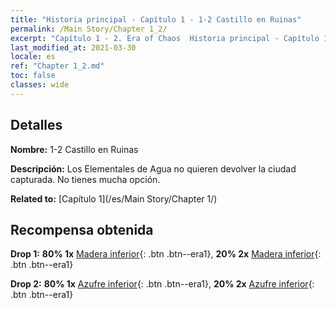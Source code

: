 ```yaml
---
title: "Historia principal - Capítulo 1 - 1-2 Castillo en Ruinas"
permalink: /Main Story/Chapter 1_2/
excerpt: "Capítulo 1 - 2. Era of Chaos  Historia principal - Capítulo 1_2. 1-2 Castillo en Ruinas"
last_modified_at: 2021-03-30
locale: es
ref: "Chapter 1_2.md"
toc: false
classes: wide
---
```


## Detalles

 **Nombre:** 1-2 Castillo en Ruinas

 **Descripción:** Los Elementales de Agua no quieren devolver la ciudad capturada. No tienes mucha opción.

 **Related to:** [Capítulo 1](/es/Main Story/Chapter 1/)

## Recompensa obtenida

 **Drop 1:** **80% 1x** [Madera inferior](/es/Items/mat_1/){: .btn .btn--era1}, **20% 2x** [Madera inferior](/es/Items/mat_1/){: .btn .btn--era1}

 **Drop 2:** **80% 1x** [Azufre inferior](/es/Items/mat_3/){: .btn .btn--era1}, **20% 2x** [Azufre inferior](/es/Items/mat_3/){: .btn .btn--era1}

